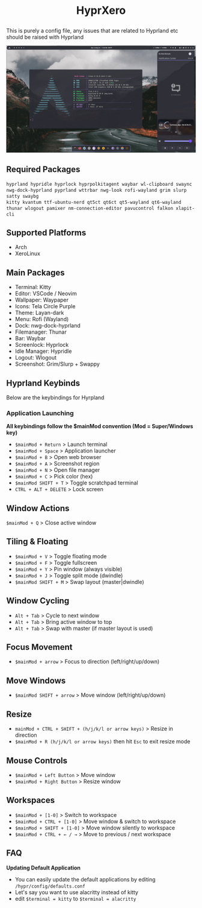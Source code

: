 # <p align="center">HyprXero</p>
This is purely a config file, any issues that are related to Hyprland etc should be raised with Hyprland 

![preview](assets/hyprxero.png?raw=true)

## Required Packages
```
hyprland hypridle hyprlock hyprpolkitagent waybar wl-clipboard swaync nwg-dock-hyprland pyprland wttrbar nwg-look rofi-wayland grim slurp satty swaybg
kitty kvantum ttf-ubuntu-nerd qt5ct qt6ct qt5-wayland qt6-wayland thunar wlogout pamixer nm-connection-editor pavucontrol falkon xlapit-cli
```

## Supported Platforms
- Arch
- XeroLinux

## Main Packages
- Terminal: Kitty
- Editor: VSCode / Neovim
- Wallpaper: Waypaper
- Icons: Tela Circle Purple
- Theme: Layan-dark
- Menu: Rofi (Wayland)
- Dock: nwg-dock-hyprland
- Filemanager: Thunar
- Bar: Waybar
- Screenlock: Hyprlock
- Idle Manager: Hypridle
- Logout: Wlogout
- Screenshot: Grim/Slurp + Swappy

## Hyprland Keybinds

Below are the keybindings for Hyrpland

### Application Launching
**All keybindings follow the $mainMod convention (Mod = Super/Windows key)**
- `$mainMod + Return` > Launch terminal
- `$mainMod + Space` > Application launcher
- `$mainMod + B` > Open web browser
- `$mainMod + A` > Screenshot region
- `$mainMod + N` > Open file manager
- `$mainMod + C` > Pick color (hex)
- `$mainMod SHIFT + T` > Toggle scratchpad terminal
- `CTRL + ALT + DELETE` > Lock screen

## Window Actions
`$mainMod + Q` > Close active window

## Tiling & Floating 
- `$mainMod + V` > Toggle floating mode
- `$mainMod + F` > Toggle fullscreen
- `$mainMod + Y` > Pin window (always visible)
- `$mainMod + J` > Toggle split mode (dwindle)
- `$mainMod SHIFT + M` > Swap layout (master|dwindle)

## Window Cycling
- `Alt + Tab` > Cycle to next window
- `Alt + Tab` > Bring active window to top
- `Alt + Tab` > Swap with master (if master layout is used)

## Focus Movement
- `$mainMod + arrow` > Focus to direction (left/right/up/down)

## Move Windows
- `$mainMod SHIFT + arrow` > Move window (left/right/up/down)

## Resize
- `mainMod + CTRL + SHIFT + (h/j/k/l or arrow keys)` > Resize in direction
- `$mainMod + R (h/j/k/l or arrow keys)` then hit `Esc` to exit resize mode

## Mouse Controls
- `$mainMod + Left Button` > Move window
- `$mainMod + Right Button` > Resize window

## Workspaces
- `$mainMod + [1-0]` > Switch to workspace
- `$mainMod + CTRL + [1-0]` > Move window & switch to workspace
- `$mainMod + SHIFT + [1-0]` > Move window silently to workspace
- `$mainMod + CTRL + ← / →` > Move to previous / next workspace


## FAQ
**Updating Default Application**
- You can easily update the default applications by editing `/hypr/config/defaults.conf`
- Let's say you want to use alacritty instead of kitty
- edit `$terminal = kitty` to `$terminal = alacritty`





